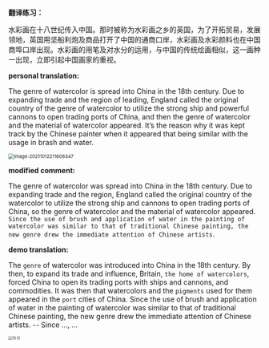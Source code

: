 **翻译练习：**

水彩画在十八世纪传入中国。那时被称为水彩画之乡的英国，为了开拓贸易，发展领地，英国用坚船利炮及商品打开了中国的通商口岸，水彩画及水彩颜料也在中国商埠口岸出现。水彩画的用笔及对水分的运用，与中国的传统绘画相似，这一画种一出现，立即引起中国画家的重视。

**personal translation:**

The genre of watercolor is spread into China in the 18th century. Due to expanding trade and the region of leading, England called the original country of the genre of watercolor to utilize the strong ship and powerful cannons to open trading ports of China, and then the genre of watercolor and the material of watercolor appeared. It’s the reason why it was kept track by the Chinese painter when it appeared that being similar with the usage in brash and water.

<img src="C:\Users\Lenovo\AppData\Roaming\Typora\typora-user-images\image-20211012211606347.png" alt="image-20211012211606347" style="zoom:67%;" />

**modified comment:**

The genre of watercolor was spread into China in the 18th century. Due to expanding trade and the region, England called the original country of the watercolor to utilize the strong ship and cannons to open trading ports of China, so the genre of watercolor and the material of watercolor appeared. `Since the use of brush and application of water in the painting of watercolor was similar to that of traditional Chinese painting, the new genre drew the immediate attention of Chinese artists`.

**demo translation:**

The `genre` of watercolor was introduced into China in the 18th century. By then, to expand its trade and influence, Britain, `the home of watercolors`, forced China to open its trading ports with ships and cannons, and commodities. It was then that watercolors and the `pigments` used for them appeared in the `port` cities of China. Since the use of brush and application of water in the painting of watercolor was similar to that of traditional Chinese painting, the new genre drew the immediate attention of Chinese artists.  -- Since ..., ...

<img src="C:\Users\Lenovo\Desktop\daily translation\10.12.jpg" alt="10.12" style="zoom:50%;" />